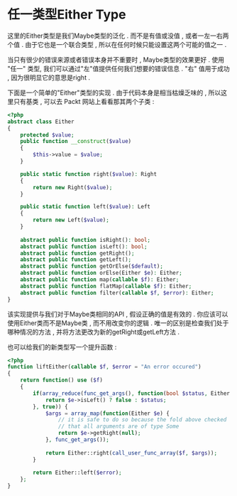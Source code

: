 # 任一类型Either Type

这里的Either类型是我们Maybe类型的泛化 . 而不是有值或没值 , 或者一左一右两个值 . 由于它也是一个联合类型 , 所以在任何时候只能设置这两个可能的值之一 .

当只有很少的错误来源或者错误本身并不重要时 , Maybe类型的效果更好 . 使用 "任一" 类型, 我们可以通过"左"值提供任何我们想要的错误信息 . "右" 值用于成功 , 因为很明显它的意思是right . 

下面是一个简单的"Either"类型的实现 . 由于代码本身是相当枯燥乏味的 , 所以这里只有基类 , 可以去 Packt 网站上看看那其两个子类 : 

```php
<?php
abstract class Either
{
    protected $value;
    public function __construct($value)
    {
        $this->value = $value;
    }

    public static function right($value): Right
    {
        return new Right($value);
    }

    public static function left($value): Left
    {
        return new Left($value);
    }
    
    abstract public function isRight(): bool;
    abstract public function isLeft(): bool;
    abstract public function getRight();
    abstract public function getLeft();
    abstract public function getOrElse($default);
    abstract public function orElse(Either $e): Either;
    abstract public function map(callable $f): Either;
    abstract public function flatMap(callable $f): Either;
    abstract public function filter(callable $f, $error): Either;
}
```

该实现提供与我们对于Maybe类相同的API , 假设正确的值是有效的 . 你应该可以使用Either类而不是Maybe类 , 而不用改变你的逻辑 .  唯一的区别是检查我们处于哪种情况的方法 , 并将方法更改为新的getRight或getLeft方法 . 

也可以给我们的新类型写一个提升函数 : 

```php
<?php
function liftEither(callable $f, $error = "An error occured")
{
    return function() use ($f)
    {
        if(array_reduce(func_get_args(), function(bool $status, Either $e) {
            return $e->isLeft() ? false : $status;
        }, true)) {
            $args = array_map(function(Either $e) {
                // it is safe to do so because the fold above checked
                // that all arguments are of type Some
                return $e->getRight(null);
            }, func_get_args());
            
            return Either::right(call_user_func_array($f, $args));
        }
        
        return Either::left($error);
    };
}
```



